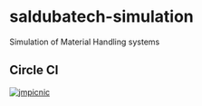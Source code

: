 # saldubatech-simulation
Simulation of Material Handling systems

## Circle CI
[![jmpicnic](https://circleci.com/gh/circleci/circleci-docs.svg?style=svg)](https://circleci.com/gh/jmpicnic/saldubatech-simulation)

